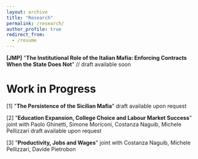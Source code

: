 ```yaml
---
layout: archive
title: "Research"
permalink: /research/
author_profile: true
redirect_from:
  - /resume
---
```


**[JMP]** "**The Institutional Role of the Italian Mafia: Enforcing Contracts When the State Does Not**" //
draft available soon

# Work in Progress 

[1] "**The Persistence of the Sicilian Mafia**" 
draft available upon request

[2] "**Education Expansion, College Choice and Labour Market Success**"
joint with Paolo Ghinetti, Simone Moriconi, Costanza Naguib, Michele Pellizzari
draft available upon request

[3] "**Productivity, Jobs and Wages**"
joint with Costanza Naguib, Michele Pellizzari, Davide Pietrobon
